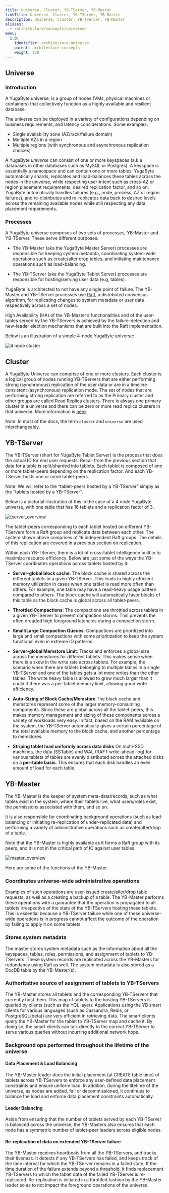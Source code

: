 ```yaml
---
title: Universe, Cluster, YB-TServer, YB-Master
linkTitle: Universe, Cluster, YB-TServer, YB-Master
description: Universe, Cluster, YB-TServer, YB-Master
aliases:
  - /architecture/concepts/universe/
menu:
  1.0:
    identifier: architecture-universe
    parent: architecture-concepts
    weight: 930
---
```


## Universe

### Introduction

A YugaByte universe, is a group of nodes (VMs, physical machines or containers) that collectively function as a highly available and resilient database.

The universe can be deployed in a variety of configurations depending on business requirements, and latency considerations. Some examples:

- Single availability zone (AZ/rack/failure domain)
- Multiple AZs in a region
- Multiple regions (with synchronous and asynchronous replication choices)

A YugaByte *universe* can consist of one or more keyspaces (a.k.a databases in other databases such as MySQL or Postgres). A keyspace is essentially a namespace and can contain one or more tables. YugaByte automatically shards, replicates and load-balances these tables across the nodes in the universe, while respecting user-intent such as cross-AZ or region placement requirements, desired replication factor, and so on. YugaByte automatically handles failures (e.g., node, process, AZ or region failures), and re-distributes and re-replicates data back to desired levels across the remaining available nodes while still respecting any data placement requirements.

### Processes

A YugaByte universe comprises of two sets of processes, YB-Master and YB-TServer. These serve different purposes.

- The YB-Master (aka the YugaByte Master Server) processes are responsible for keeping system metadata, coordinating system-wide operations such as create/alter drop tables, and initiating maintenance operations such as load-balancing.

- The YB-TServer (aka the YugaByte Tablet Server) processes are responsible for hosting/serving user data (e.g, tables).

YugaByte is architected to not have any single point of failure. The YB-Master and YB-TServer processes use [Raft](https://raft.github.io/), a distributed consensus algorithm, for replicating changes to system metadata or user data respectively across a set of nodes.

High Availability (HA) of the YB-Master’s functionalities and of the user-tables served by the YB-TServers is achieved by the failure-detection and new-leader election mechanisms that are built into the Raft implementation.

Below is an illustration of a simple 4-node YugaByte universe:

![4 node cluster](/images/architecture/4_node_cluster.png)

## Cluster
A YugaByte Universe can comprise of one or more clusters. Each cluster is a logical group of nodes running YB-TServers that are either performing strong (synchronous) replication of the user data or are in a timeline consistent (asynchronous) replication mode. The set of nodes that are performing strong replication are referred to as the Primary cluster and other groups are called Read Replica clusters. There is always one primary cluster in a universe and there can be zero or more read replica clusters in that universe. More information is [here](../replication/#read-only-replicas).

Note: In most of the docs, the term `cluster` and `universe` are used interchangeably.

## YB-TServer

The YB-TServer (short for YugaByte Tablet Server) is the process that does the actual IO for end
user requests. Recall from the previous section that data for a table is split/sharded into tablets.
Each tablet is composed of one or more tablet-peers depending on the replication factor. And each
YB-TServer hosts one or more tablet-peers.

Note: We will refer to the “tablet-peers hosted by a YB-TServer” simply as the “tablets hosted by a
YB-TServer”.

Below is a pictorial illustration of this in the case of a 4 node YugaByte universe, with one table
that has 16 tablets and a replication factor of 3.

![tserver_overview](/images/architecture/tserver_overview.png)

The tablet-peers corresponding to each tablet hosted on different YB-TServers form a Raft group and
replicate data between each other. The system shown above comprises of 16 independent Raft groups.
The details of this replication are covered in a previous section on replication.

Within each YB-TServer, there is a lot of cross-tablet intelligence built in to maximize resource
efficiency. Below are just some of the ways the YB-TServer coordinates operations across tablets
hosted by it:

* **Server-global block cache**: The block cache is shared across the different tablets in a given
YB-TServer. This leads to highly efficient memory utilization in cases when one tablet is read more
often than others. For example, one table may have a read-heavy usage pattern compared to
others. The block cache will automatically favor blocks of this table as the block cache is global
across all tablet-peers.

* **Throttled Compactions**: The compactions are throttled across tablets in a given YB-TServer to
prevent compaction storms. This prevents the often dreaded high foreground latencies during a
compaction storm.

* **Small/Large Compaction Queues**: Compactions are prioritized into large and small compactions with
some prioritization to keep the system functional even in extreme IO patterns.

* **Server-global Memstore Limit**: Tracks and enforces a global size across the memstores for
different tablets. This makes sense when there is a skew in the write rate across tablets. For
example, the scenario when there are tablets belonging to multiple tables in a single YB-TServer and
one of the tables gets a lot more writes than the other tables. The write heavy table is allowed to
grow much larger than it could if there was a per-tablet memory limit, allowing good write
efficiency.

* **Auto-Sizing of Block Cache/Memstore** The block cache and memstores represent some of the larger
memory-consuming components. Since these are global across all the tablet-peers, this makes memory
management and sizing of these components across a variety of workloads very easy. In fact, based on
the RAM available on the system, the YB-TServer automatically gives a certain percentage of the
total available memory to the block cache, and another percentage to memstores.

* **Striping tablet load uniformly across data disks** On multi-SSD machines, the data (SSTable) and
WAL (RAFT write-ahead-log) for various tablets of tables are evenly distributed across the attached
disks on a **per-table basis**. This ensures that each disk handles an even amount of load for each
table.


## YB-Master

The YB-Master is the keeper of system meta-data/records, such as what tables exist in the system, where their tablets live, what users/roles exist, the permissions associated with them, and so on.

It is also responsible for coordinating background operations (such as load-balancing or initiating re-replication of under-replicated data) and performing a variety of administrative operations such as create/alter/drop of a table.

Note that the YB-Master is highly available as it forms a Raft group with its peers, and it is not in the critical path of IO against user tables.

![master_overview](/images/architecture/master_overview.png)

Here are some of the functions of the YB-Master.

### Coordinates universe-wide administrative operations

Examples of such operations are user-issued create/alter/drop table requests, as well as a creating a backup of a table. The YB-Master performs these operations with a guarantee that the operation is propagated to all tablets irrespective of the state of the YB-TServers hosting these tablets. This is essential because a YB-TServer failure while one of these universe-wide operations is in progress cannot affect the outcome of the operation by failing to apply it on some tablets.

### Stores system metadata

The master stores system metadata such as the information about all the keyspaces, tables, roles, permissions, and assignment of tablets to YB-TServers. These system records are replicated across the YB-Masters for redundancy using Raft as well. The system metadata is also stored as a DocDB table by the YB-Master(s).

### Authoritative source of assignment of tablets to YB-TServers

The YB-Master stores all tablets and the corresponding YB-TServers that currently host them. This map of tablets to the hosting YB-TServers is queried by clients (such as the YQL layer). Applications using the YB smart clients for various languages (such as Cassandra, Redis, or PostgreSQL(beta)) are very efficient in retrieving data. The smart clients query the YB-Master for the tablet to YB-TServer map and cache it. By doing so, the smart clients can talk directly to the correct YB-TServer to serve various queries without incurring additional network hops.

### Background ops performed throughout the lifetime of the universe

#### Data Placement & Load Balancing

The YB-Master leader does the initial placement (at CREATE table time) of tablets across YB-TServers to enforce any user-defined data placement constraints and ensure uniform load. In addition, during the lifetime of the universe, as nodes are added, fail or
decommissioned, it continues to balance the load and enforce data placement constraints automatically.

#### Leader Balancing

Aside from ensuring that the number of tablets served by each YB-TServer is balanced across the universe, the YB-Masters also ensures that each node has a symmetric number of tablet-peer leaders across eligible nodes.

#### Re-replication of data on extended YB-TServer failure

The YB-Master receives heartbeats from all the YB-TServers, and tracks their liveness. It detects if any YB-TServers has failed, and keeps track of the time interval for which the YB-TServer remains in a failed state. If the time duration of the failure extends beyond a threshold, it finds replacement YB-TServers to which the tablet data of the failed YB-TServer is re-replicated. Re-replication is initiated in a throttled fashion by the YB-Master leader so as to not impact the foreground operations of the universe.
